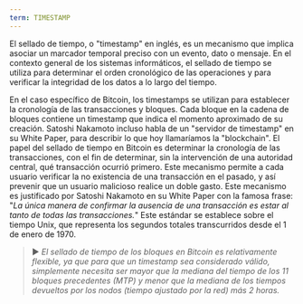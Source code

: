 ```yaml
---
term: TIMESTAMP
---
```


El sellado de tiempo, o "timestamp" en inglés, es un mecanismo que implica asociar un marcador temporal preciso con un evento, dato o mensaje. En el contexto general de los sistemas informáticos, el sellado de tiempo se utiliza para determinar el orden cronológico de las operaciones y para verificar la integridad de los datos a lo largo del tiempo.

En el caso específico de Bitcoin, los timestamps se utilizan para establecer la cronología de las transacciones y bloques. Cada bloque en la cadena de bloques contiene un timestamp que indica el momento aproximado de su creación. Satoshi Nakamoto incluso habla de un "servidor de timestamp" en su White Paper, para describir lo que hoy llamaríamos la "blockchain". El papel del sellado de tiempo en Bitcoin es determinar la cronología de las transacciones, con el fin de determinar, sin la intervención de una autoridad central, qué transacción ocurrió primero. Este mecanismo permite a cada usuario verificar la no existencia de una transacción en el pasado, y así prevenir que un usuario malicioso realice un doble gasto. Este mecanismo es justificado por Satoshi Nakamoto en su White Paper con la famosa frase: "*La única manera de confirmar la ausencia de una transacción es estar al tanto de todas las transacciones.*" Este estándar se establece sobre el tiempo Unix, que representa los segundos totales transcurridos desde el 1 de enero de 1970.

> ► *El sellado de tiempo de los bloques en Bitcoin es relativamente flexible, ya que para que un timestamp sea considerado válido, simplemente necesita ser mayor que la mediana del tiempo de los 11 bloques precedentes (MTP) y menor que la mediana de los tiempos devueltos por los nodos (tiempo ajustado por la red) más 2 horas.*